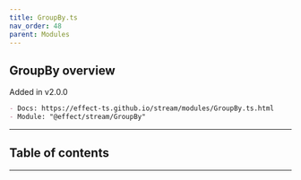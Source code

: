 ```yaml
---
title: GroupBy.ts
nav_order: 48
parent: Modules
---
```


## GroupBy overview

Added in v2.0.0

```md
- Docs: https://effect-ts.github.io/stream/modules/GroupBy.ts.html
- Module: "@effect/stream/GroupBy"
```

---

<h2 class="text-delta">Table of contents</h2>

---
